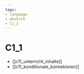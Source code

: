 ```yaml
---
tags:
- language
- deutsch
- C1_1
---
```


# C1_1

- [[c11_unterricht_inhalte]]
- [[c11_konditionale_konnektoren]]
